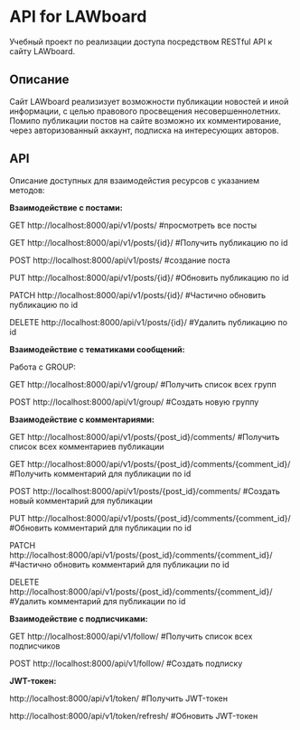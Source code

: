 # API for LAWboard

Учебный проект по реализации доступа посредством RESTful API к сайту LAWboard. 

## Описание

Сайт LAWboard реализизует возможности публикации новостей и иной информации, с целью правового просвещения несовершеннолетних.
Помипо публикации постов на сайте возможно их комментирование, через авторизованный аккаунт, подписка на интересующих авторов.

## API

Описание доступных для взаимодейстия ресурсов с указанием методов:

**Взаимодействие с постами:**

  GET  http://localhost:8000/api/v1/posts/        #просмотреть все посты 
   
  GET  http://localhost:8000/api/v1/posts/{id}/   #Получить публикацию по id 
        
  POST  http://localhost:8000/api/v1/posts/       #создание поста 
   
  PUT   http://localhost:8000/api/v1/posts/{id}/  #Обновить публикацию по id 
   
  PATCH http://localhost:8000/api/v1/posts/{id}/  #Частично обновить публикацию по id 
   
  DELETE http://localhost:8000/api/v1/posts/{id}/ #Удалить публикацию по id 

**Взаимодействие с тематиками сообщений:**

   Работа с GROUP: 
     
   GET http://localhost:8000/api/v1/group/  #Получить список всех групп 
    
   POST http://localhost:8000/api/v1/group/ #Создать новую группу

**Взаимодействие с комментариями:**

   GET  http://localhost:8000/api/v1/posts/{post_id}/comments/                #Получить список всех комментариев публикации 
    
   GET  http://localhost:8000/api/v1/posts/{post_id}/comments/{comment_id}/   #Получить комментарий для публикации по id 
         
   POST http://localhost:8000/api/v1/posts/{post_id}/comments/                #Создать новый комментарий для публикации 
    
   PUT  http://localhost:8000/api/v1/posts/{post_id}/comments/{comment_id}/   #Обновить комментарий для публикации по id 
    
   PATCH http://localhost:8000/api/v1/posts/{post_id}/comments/{comment_id}/  #Частично обновить комментарий для публикации по id 
    
   DELETE http://localhost:8000/api/v1/posts/{post_id}/comments/{comment_id}/ #Удалить комментарий для публикации по id 

**Взаимодействие с подписчиками:**

   GET http://localhost:8000/api/v1/follow/  #Получить список всех подписчиков 
    
   POST http://localhost:8000/api/v1/follow/ #Создать подписку 

**JWT-токен:**

   http://localhost:8000/api/v1/token/           #Получить JWT-токен 
    
   http://localhost:8000/api/v1/token/refresh/   #Обновить JWT-токен 
